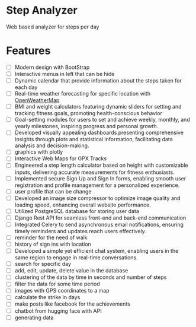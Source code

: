 # Step Analyzer
Web based analyzer for steps per day

<!--
Live Link:- https://edurekanet.herokuapp.com/

Screenshots:-

https://github.com/ShivamRohilllaa/E-learning-Django-  
https://github.com/narrowfail/django-channels-chat  
-->

# Features
- [ ] Modern design with BootStrap
- [ ] Interactive menus in left that can be hide
- [ ] Dynamic calendar that provide information about the steps taken for each day
- [ ] Real-time weather forecasting for specific location with [OpenWeatherMap](https://openweathermap.org)
- [ ] BMI and weight calculators featuring dynamic sliders for setting and tracking fitness goals, promoting health-conscious behavior
- [ ] Goal-setting modules for users to set and achieve weekly, monthly, and yearly milestones, inspiring progress and personal growth.
- [ ] Developed visually appealing dashboards presenting comprehensive insights through plots and statistical information, facilitating data analysis and decision-making.
- [ ] graphics with plotly
- [ ] Interactive Web Maps for GPX Tracks
- [ ] Engineered a step length calculator based on height with customizable inputs, delivering accurate measurements for fitness enthusiasts.
- [ ] Implemented secure Sign Up and Sign In forms, enabling smooth user registration and profile management for a personalized experience.
- [ ] user profile that can be change
- [ ] Developed an image size compressor to optimize image quality and loading speed, enhancing overall website performance.
- [ ] Utilized PostgreSQL database for storing user data
- [ ] Django Rest API for seamless front-end and back-end communication
- [ ] Integrated Celery to send asynchronous email notifications, ensuring timely reminders and updates reach users effectively.
- [ ] reminder for the need of walk
- [ ] history of sign ins with location
- [ ] Developed a simple yet efficient chat system, enabling users in the same region to engage in real-time conversations.
- [ ] search for specific day
- [ ] add, edit, update, delete value in the database
- [ ] clustering of the data by time in seconds and number of steps
- [ ] filter the data for some time period
- [ ] images with GPS coordinates to a map
- [ ] calculate the strike in days
- [ ] make posts like facebook for the achievements
- [ ] chatbot from hugging face with API
- [ ] generating data

<!--
Intuitive Search Functionality: Implemented an intuitive search feature for users to quickly access specific information and content.

Comprehensive CRUD Operations: Streamlined data management through comprehensive CRUD operations, allowing easy addition, editing, updating, and deletion of database values.




Modern Design with Bootstrap: Proficient in crafting stunning and user-friendly web designs using Bootstrap, ensuring a visually appealing and engaging user experience.

Interactive Menus: Developed collapsible left-side menus to optimize user immersion and navigation, resulting in a seamless browsing experience.

Dynamic Calendar Integration: Successfully implemented dynamic calendars that provide step-by-step information for each day, enhancing organization and user engagement.

Real-time Weather Forecasting: Utilized OpenWeatherMap API to display real-time weather forecasts for specific locations, empowering users to stay prepared for changing weather conditions.

Innovative BMI and Weight Calculators: Designed interactive BMI and weight calculators featuring dynamic sliders for setting and tracking fitness goals, promoting health-conscious behavior.

Goal Setting Functionality: Implemented goal-setting modules for users to set and achieve weekly, monthly, and yearly milestones, inspiring progress and personal growth.

Data-driven Dashboard: Developed visually appealing dashboards presenting comprehensive insights through plots and statistical information, facilitating data analysis and decision-making.

Interactive Web Maps for GPX Tracks: Utilized advanced web mapping techniques to showcase GPX tracks interactively, enabling users to explore exciting adventures.

Precise Step Length Calculator: Engineered a step length calculator based on height with customizable inputs, delivering accurate measurements for fitness enthusiasts.

Secure User Authentication and Profiles: Implemented secure Sign Up and Sign In forms, enabling smooth user registration and profile management for a personalized experience.

Efficient Image Size Compressor: Developed an image size compressor to optimize image quality and loading speed, enhancing overall website performance.

Robust Database and REST API: Utilized PostgreSQL database for storing user data and leveraged Django Rest API for seamless front-end and back-end communication.

Asynchronous Email Notifications: Integrated Celery to send asynchronous email notifications, ensuring timely reminders and updates reach users effectively.

Interactive Chat Feature: Developed a simple yet efficient chat system, enabling users in the same region to engage in real-time conversations.

Intuitive Search Functionality: Implemented an intuitive search feature for users to quickly access specific information and content.

Comprehensive CRUD Operations: Streamlined data management through comprehensive CRUD operations, allowing easy addition, editing, updating, and deletion of database values.

Data Clustering: Leveraged data clustering algorithms to categorize and organize information effectively, enabling users to discover patterns and insights from complex datasets.

Personalized Recommendations: Implemented intelligent recommendation systems to provide users with personalized content and suggestions, enhancing user engagement and satisfaction.

Social Media Integration: Integrated social media sharing functionalities, allowing users to effortlessly share their achievements and experiences with their network.

Multilingual Support: Developed language localization features to cater to a diverse global audience, making the platform accessible to users worldwide.

Responsive Design: Ensured seamless user experience across various devices, utilizing responsive design principles for mobile, tablet, and desktop compatibility.
-->

